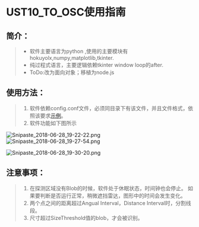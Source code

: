 # UST10_TO_OSC使用指南

## 简介：

 > * 软件主要语言为python ,使用的主要模块有 hokuyolx,numpy,matplotlib,tkinter.
 > * 纯过程式语言，主要逻辑依赖tkinter window loop的after.
 > * ToDo:改为面向对象；移植为node.js

## 使用方法：

 > 1. 软件依赖config.conf文件，必须同目录下有该文件，并且文件格式，依照该要求[示例](https://gist.github.com/JoeFirmament/30fc971251f6ee42eeffca3723913f69)。
 > 2. 软件功能如下图所示
 
![Snipaste_2018-06-28_19-22-22.png](https://upload-images.jianshu.io/upload_images/1411122-086d630029199a3d.png?imageMogr2/auto-orient/strip%7CimageView2/2/w/1240)
![Snipaste_2018-06-28_19-27-54.png](https://upload-images.jianshu.io/upload_images/1411122-90e35fbe89ddb24f.png?imageMogr2/auto-orient/strip%7CimageView2/2/w/1240)

![Snipaste_2018-06-28_19-30-20.png](https://upload-images.jianshu.io/upload_images/1411122-6ae4c92415c3c059.png?imageMogr2/auto-orient/strip%7CimageView2/2/w/1240)


## 注意事项：

 > 1. 在探测区域没有Blob的时候，软件处于休眠状态，时间钟也会停止。 如果要判断是否运行正常，稍微遮挡雷达，图形中的时间会发生变化。
 > 2. 两个点之间的距离超过Angual Interval，Distance Interval时，分割线段。
 > 3. 尺寸超过SizeThreshold值的blob，才会被识别。